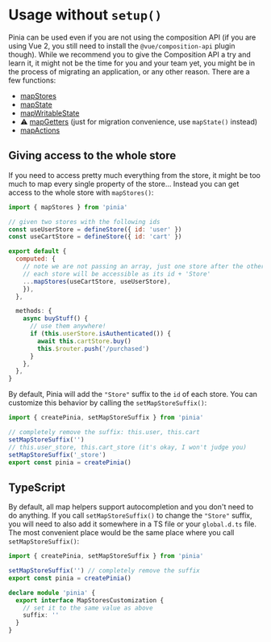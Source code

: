 # Usage without `setup()`

Pinia can be used even if you are not using the composition API (if you are using Vue 2, you still need to install the `@vue/composition-api` plugin though). While we recommend you to give the Composition API a try and learn it, it might not be the time for you and your team yet, you might be in the process of migrating an application, or any other reason. There are a few functions:

- [mapStores](#giving-access-to-the-whole-store)
- [mapState](../core-concepts/state.md#options-api)
- [mapWritableState](../core-concepts/state.md#modifiable-state)
- ⚠️ [mapGetters](../core-concepts/getters.md#options-api) (just for migration convenience, use `mapState()` instead)
- [mapActions](../core-concepts/actions.md#options-api)

## Giving access to the whole store

If you need to access pretty much everything from the store, it might be too much to map every single property of the store... Instead you can get access to the whole store with `mapStores()`:

```js
import { mapStores } from 'pinia'

// given two stores with the following ids
const useUserStore = defineStore({ id: 'user' })
const useCartStore = defineStore({ id: 'cart' })

export default {
  computed: {
    // note we are not passing an array, just one store after the other
    // each store will be accessible as its id + 'Store'
    ...mapStores(useCartStore, useUserStore),
    }),
  },

  methods: {
    async buyStuff() {
      // use them anywhere!
      if (this.userStore.isAuthenticated()) {
        await this.cartStore.buy()
        this.$router.push('/purchased')
      }
    },
  },
}
```

By default, Pinia will add the `"Store"` suffix to the `id` of each store. You can customize this behavior by calling the `setMapStoreSuffix()`:

```js
import { createPinia, setMapStoreSuffix } from 'pinia'

// completely remove the suffix: this.user, this.cart
setMapStoreSuffix('')
// this.user_store, this.cart_store (it's okay, I won't judge you)
setMapStoreSuffix('_store')
export const pinia = createPinia()
```

## TypeScript

By default, all map helpers support autocompletion and you don't need to do anything. If you call `setMapStoreSuffix()` to change the `"Store"` suffix, you will need to also add it somewhere in a TS file or your `global.d.ts` file. The most convenient place would be the same place where you call `setMapStoreSuffix()`:

```ts
import { createPinia, setMapStoreSuffix } from 'pinia'

setMapStoreSuffix('') // completely remove the suffix
export const pinia = createPinia()

declare module 'pinia' {
  export interface MapStoresCustomization {
    // set it to the same value as above
    suffix: ''
  }
}
```
